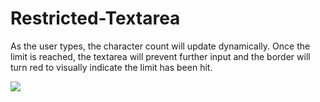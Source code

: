 # Restricted-Textarea
 As the user types, the character count will update dynamically. Once the limit is reached, the textarea will prevent further input and the border will turn red to visually indicate the limit has been hit.

<img src ="https://assets.roadmap.sh/guest/textarea-input-vdclr.png" />
